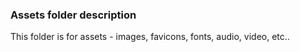 ### Assets folder description

This folder is for assets - images, favicons, fonts, audio, video, etc..